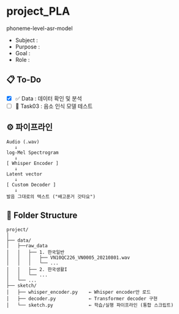 # project_PLA
phoneme-level-asr-model
- Subject :
- Purpose :
- Goal :
- Role :

## 📋 To-Do
- [x] ✅ Data : 데이터 확인 및 분석  
- [ ] 🔄 Task03 : 음소 인식 모델 테스트   

## ⚙️ 파이프라인
```
Audio (.wav)
   ↓
log-Mel Spectrogram
   ↓
[ Whisper Encoder ]
   ↓
Latent vector
   ↓
[ Custom Decoder ]
   ↓
발음 그대로의 텍스트 ("배고푼거 갓타요")
```

## 📁 Folder Structure
```
project/
│
├── data/
│   ├──raw_data
│   │   ├── 1. 한국일반
│   │   │   ├── VN10QC226_VN0005_20210801.wav
│   │   │   └── ...
│   │   ├── 2. 한국생활I
│   │   └── ...
│   └── ...
├── sketch/
│   ├── whisper_encoder.py    ← Whisper encoder만 로드
│   ├── decoder.py            ← Transformer decoder 구현
│   └── sketch.py             ← 학습/실행 파이프라인 (통합 스크립트)

```

<!--
### To-Do

- [ ] 🔄 작업 중 : 품질 예측 성능 평가 코드 개선 중
- [ ] ✅ 완료됨 : 데이터셋 병합 및 전처리 (2025-05-23)
- [ ] 📌🕒 다음 할 일 : inference 모듈 디버깅
-->
